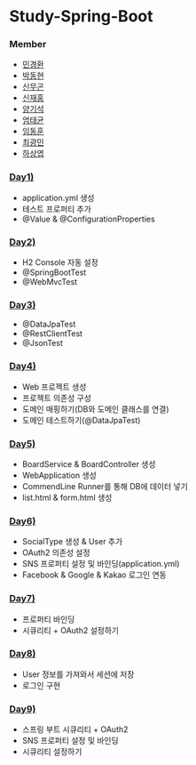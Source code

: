 # Study-Spring-Boot

### Member
- [민경환](https://github.com/ber01)
- [박동현](https://github.com/pdh6547)
- [신무곤](https://github.com/mkshin96)
- [신재홍](https://github.com/woghd9072)
- [양기석](https://github.com/yks095)
- [엄태균](https://github.com/etg6550)
- [임동훈](https://github.com/dongh9508)
- [최광민](https://github.com/rhkd4560)
- [하상엽](https://github.com/hagome0)

### [Day1)](https://github.com/woghd9072/study-spring-boot/tree/master/day%201/community)
- application.yml 생성
- 테스트 프로퍼티 추가
- @Value & @ConfigurationProperties

### [Day2)](https://github.com/woghd9072/study-spring-boot/tree/master/day%202/community)
- H2 Console 자동 설정
- @SpringBootTest
- @WebMvcTest

### [Day3)](https://github.com/woghd9072/study-spring-boot/tree/master/day%203/community)
- @DataJpaTest
- @RestClientTest
- @JsonTest

### [Day4)](https://github.com/woghd9072/study-spring-boot/tree/master/day%204)
- Web 프로젝트 생성
- 프로젝트 의존성 구성
- 도메인 매핑하기(DB와 도메인 클래스를 연결)
- 도메인 테스트하기(@DataJpaTest)

### [Day5)](https://github.com/woghd9072/study-spring-boot/tree/master/day%205/Spring-Boot-Community-Web)
- BoardService & BoardController 생성
- WebApplication 생성
- CommendLine Runner를 통해 DB에 데이터 넣기
- list.html & form.html 생성

### [Day6)](https://github.com/woghd9072/study-spring-boot/tree/master/day%206/Spring-Boot-Community-Web)
- SocialType 생성 & User 추가
- OAuth2 의존성 설정
- SNS 프로퍼티 설정 및 바인딩(application.yml)
- Facebook & Google & Kakao 로그인 연동

### [Day7)](https://github.com/woghd9072/study-spring-boot/tree/master/day%207/Spring-Boot-Community-Web)
- 프로퍼티 바인딩
- 시큐리티 + OAuth2 설정하기

### [Day8)](https://github.com/woghd9072/study-spring-boot/tree/master/day%208/Spring-Boot-Community-Web)
- User 정보를 가져와서 세션에 저장
- 로그인 구현

### [Day9)](https://github.com/woghd9072/study-spring-boot/tree/master/day%209/Spring-Boot-Community-Web)
- 스프링 부트 시큐리티 + OAuth2
- SNS 프로퍼티 설정 및 바인딩
- 시큐리티 설정하기
